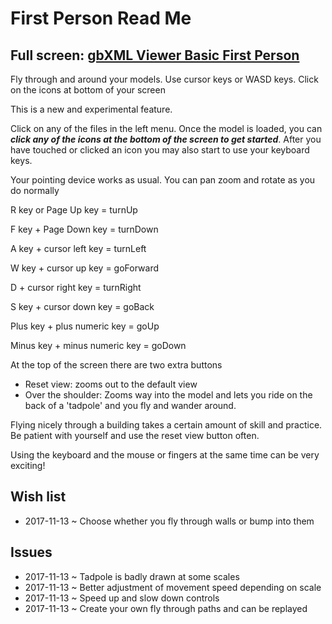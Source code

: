 <span style=display:none; >[You are now in a GitHub source code view - click this link to view Read Me file as a web page](http://www.ladybug.tools/spider/read-gbxml/gbxml-viewer/r7/index.html#gbxml-viewer-03-first-person-camera/README.md "View file as a web page." ) </span>

# First Person Read Me

## Full screen: [gbXML Viewer Basic First Person ]( http://www.ladybug.tools/spider/read-gbxml/gbxml-viewer/r7/gbxml-viewer-03-first-person-camera/gbxml-viewer-github-api-gbxml-samples.html )

Fly through and around your models. Use cursor keys or WASD keys. Click on the icons at bottom of your screen

This is a new and experimental feature.

Click on any of the files in the left menu. Once the model is loaded, you can ***click any of the icons at the bottom of the screen to get started***. After you have touched or clicked an icon you may also start to use your keyboard keys.

Your pointing device works as usual. You can pan zoom and rotate as you do normally


R key or Page Up key = turnUp

F key + Page Down key = turnDown

A key + cursor left key = turnLeft

W key + cursor up key = goForward

D + cursor right key = turnRight

S key + cursor down key = goBack

Plus key + plus numeric key = goUp

Minus key + minus numeric key = goDown

At the top of the screen there are two extra buttons

* Reset view: zooms out to the default view
* Over the shoulder: Zooms way into the model and lets you ride on the back of a 'tadpole' and you fly and wander around.

Flying nicely through a building takes a certain amount of skill and practice. Be patient with yourself and use the reset view button often.

Using the keyboard and the mouse or fingers at the same time can be very exciting!



## Wish list

* 2017-11-13 ~ Choose whether you fly through walls or bump into them


## Issues

* 2017-11-13 ~ Tadpole is badly drawn at some scales
* 2017-11-13 ~ Better adjustment of movement speed depending on scale
* 2017-11-13 ~ Speed up and slow down controls
* 2017-11-13 ~ Create your own fly through paths and can be replayed
